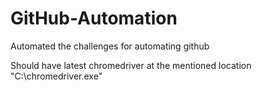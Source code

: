 # GitHub-Automation
Automated the challenges for automating github

Should have latest chromedriver at the mentioned location "C:\\chromedriver.exe"

